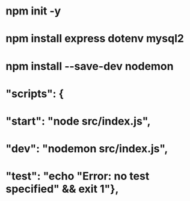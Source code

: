 # npm init -y
# npm install express dotenv mysql2
# npm install --save-dev nodemon
# "scripts": {
#    "start": "node src/index.js",
#    "dev": "nodemon src/index.js",
#    "test": "echo \"Error: no test specified\" && exit 1"},
